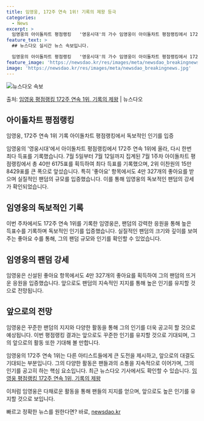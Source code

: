 ```yaml
---
title: 임영웅, 172주 연속 1위! 기록의 제왕 등극
categories:
  - News
excerpt: >
  임영웅의 아이돌차트 평점랭킹   '영웅시대'의 가수 임영웅이 아이돌차트 평점랭킹에서 172주 연속 1위에 올…
feature_text: >
  ## 뉴스다오 실시간 뉴스 속보입니다.

  임영웅의 아이돌차트 평점랭킹   '영웅시대'의 가수 임영웅이 아이돌차트 평점랭킹에서 172주 연속 1위에 올…
feature_image: 'https://newsdao.kr/res/images/meta/newsdao_breakingnews.jpg'
image: 'https://newsdao.kr/res/images/meta/newsdao_breakingnews.jpg'
---
```


![뉴스다오 속보](https://newsdao.kr/res/images/meta/newsdao_breakingnews.jpg)

<p>출처: <a href="https://newsdao.kr/4802" rel="dofollow">임영웅 평점랭킹 172주 연속 1위, 기록의 제왕</a> | 뉴스다오</p>

<h2 data-ke-size="size26">아이돌차트 평점랭킹</h2>
임영웅, 172주 연속 1위 기록 아이돌차트 평점랭킹에서 독보적인 인기를 입증

임영웅의 '영웅시대'에서 아이돌차트 평점랭킹에서 172주 연속 1위에 올라, 다시 한번 최다 득표를 기록했습니다. 7월 5일부터 7월 12일까지 집계된 7월 1주차 아이돌차트 평점랭킹에서 총 40만 6175표를 획득하여 최다 득표를 기록했으며, 2위 이찬원의 15만 8429표를 큰 폭으로 앞섰습니다. 특히 '좋아요' 항목에서도 4만 327개의 좋아요를 받으며 실질적인 팬덤의 규모를 입증했습니다. 이를 통해 임영웅의 독보적인 팬덤의 강세가 확인되었습니다.

<h2 data-ke-size="size26">임영웅의 독보적인 기록</h2>
이번 주차에서도 172주 연속 1위를 기록한 임영웅은, 팬덤의 강력한 응원을 통해 높은 득표수를 기록하며 독보적인 인기를 입증했습니다. 실질적인 팬덤의 크기와 깊이를 보여주는 좋아요 수를 통해, 그의 팬덤 규모와 인기를 확인할 수 있었습니다.

<h2 data-ke-size="size26">임영웅의 팬덤 강세</h2>
임영웅은 신설된 좋아요 항목에서도 4만 327개의 좋아요를 획득하여 그의 팬덤의 뜨거운 응원을 입증했습니다. 앞으로도 팬덤의 지속적인 지지를 통해 높은 인기를 유지할 것으로 전망됩니다.

<h2 data-ke-size="size26">앞으로의 전망</h2>
임영웅은 꾸준한 팬덤의 지지와 다양한 활동을 통해 그의 인기를 더욱 공고히 할 것으로 예상됩니다. 이번 평점랭킹 결과는 앞으로도 꾸준한 인기를 유지할 것으로 기대되며, 그의 앞으로의 활동 또한 기대해 볼 만합니다.

임영웅의 172주 연속 1위는 다른 아티스트들에게 큰 도전을 제시하고, 앞으로의 대결도 기대되는 부분입니다. 그의 다양한 활동은 팬들과의 소통을 지속적으로 이어가며, 그의 인기를 공고히 하는 핵심 요소입니다. 최근 뉴스다오 기사에서도 확인할 수 있습니다. [임영웅 평점랭킹 172주 연속 1위, 기록의 제왕](https://newsdao.kr/4802)

이처럼 임영웅은 다채로운 활동을 통해 팬들의 지지를 얻으며, 앞으로도 높은 인기를 유지할 것으로 보입니다. 

빠르고 정확한 뉴스를 원한다면? 바로, <a href="https://newsdao.kr" rel="dofollow">newsdao.kr</a>



